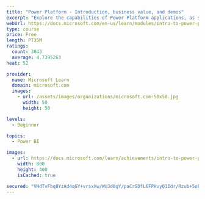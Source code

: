 ```yaml
---
title: "Power Platform - Introduction, business value, and demos"
excerpt: "Explore the capabilities of Power Platform applications, as seen in demonstrations and customer case studies."
webUrl: https://docs.microsoft.com/en-us/learn/modules/intro-to-power-platform-mba/
type: course
price: Free
length: PT35M
ratings:
  count: 3843
  average: 4.7395263
heat: 52

provider:
  name: Microsoft Learn
  domain: microsoft.com
  images:
    - url: /assets/images/organizations/microsoft.com-50x50.jpg
      width: 50
      height: 50

levels:
  - Beginner

topics:
  - Power BI

images:
  - url: https://docs.microsoft.com/learn/achievements/intro-to-power-platform-social.png
    width: 800
    height: 400
    isCached: true

secured: "VHdTvFbq8YzAd4qGY+vrsxXw/WUJd0gY/paCrSDfL6FPHvyQ1Idr/Rzub+5okSZ7jemNUv5hdloLFe8OErCnLRmfkCF5iUTsTqCrYax9TKcT5HvINrskEDj061Q7xPnv4iu0kL7LXb0ai0PHca9YkFELPg6ikOE5qsVXMkEIpAn1zpPQ7lsY7vwIleRjG5MQGDYbQ/3//MApYT2foH3ULgxHWghEpCRFIHNyX2otvsofUDctiLd/ESIkrKtpDPRD1mWyoGo/qWicebNgX+EYPiidQx2FAq5vi8qApga0oyN5AUzC3uRbw5QFHoLhI97ALK2nCB75WDUWI03vCiJ//PPA8JAAv+fmBkb3UoiJXLhdGB9M8yvCcbx9R46IRLzKLisQXcSWH9UUyR0QQLRp4M0bitKt4wA9Z+63dHam4JI=;Jd5szU0Qf8diHOqoy1Zuig=="
---
```


